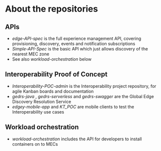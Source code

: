 # About the repositories
## APIs
- _edge-API-spec_ is the full experience management API, covering provisioning, discovery, events and notification subscriptions  
- _Simple-API-Spec_ is the basic API which just allows discovery of the nearest MEC zone  
- See also _workload-orchestration_ below

## Interoperability Proof of Concept
- _Interoperability-POC-admin_ is the Interoperability project repository, for agile Kanban boards and documentation   
- _gedrs-java_ , _gedrs-serverless_ and  _gedrs-swagger_ are the Global Edge Discovery Resolution Service
- _edgey-mobile-app_ and _KT_POC_ are mobile clients to test the Interoperability use cases

## Workload orchestration
- _workload-orchestration_ includes the API for developers to install containers on to MECs
